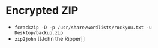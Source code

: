 
# Encrypted ZIP
* `fcrackzip -D -p /usr/share/wordlists/rockyou.txt -u Desktop/backup.zip`
* `zip2john` [[John the Ripper]]